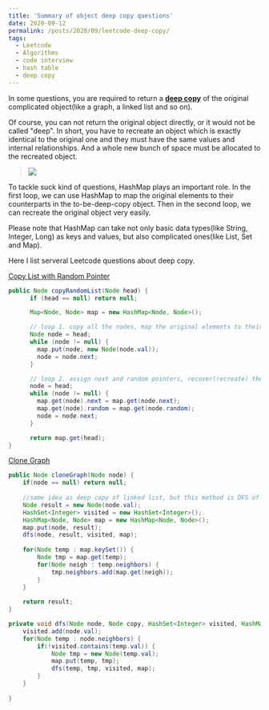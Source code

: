 ```yaml
---
title: 'Summary of object deep copy questions'
date: 2020-09-12
permalink: /posts/2020/09/leetcode-deep-copy/
tags:
  - Leetcode
  - Algorithms
  - code interview
  - hash table
  - deep copy
---
```


In some questions, you are required to return a [**deep copy**](https://en.wikipedia.org/wiki/Object_copying#Deep_copy) of the original complicated object(like a graph, a linked list and so on).

<!--more-->

Of course, you can not return the original object directly, or it would not be called "deep". 
In short, you have to recreate an object which is exactly identical to the original one and they must have the same values and internal relationships. 
And a whole new bunch of space must be allocated to the recreated object.

> ![](https://xiaoluo-whu.github.io/files/images/Deep_copy_in_progress.svg)

To tackle suck kind of questions, HashMap plays an important role. In the first loop, we can use HashMap to map the original elements to their counterparts in the to-be-deep-copy object.
Then in the second loop, we can recreate the original object very easily.

Please note that HashMap can take not only basic data types(like String, Integer, Long) as keys and values, but also complicated ones(like List, Set and Map).

Here I list serveral Leetcode questions about deep copy.

[Copy List with Random Pointer](https://leetcode.com/problems/copy-list-with-random-pointer/)
```java
public Node copyRandomList(Node head) {
      if (head == null) return null;

      Map<Node, Node> map = new HashMap<Node, Node>();

      // loop 1. copy all the nodes, map the original elements to their counterparts in the to-be-deep-copy object
      Node node = head;
      while (node != null) {
        map.put(node, new Node(node.val));
        node = node.next;
      }

      // loop 2. assign next and random pointers, recover(recreate) the original object
      node = head;
      while (node != null) {
        map.get(node).next = map.get(node.next);
        map.get(node).random = map.get(node.random);
        node = node.next;
      }

      return map.get(head);
}
```

[Clone Graph](https://leetcode.com/problems/clone-graph/)
```java
public Node cloneGraph(Node node) {
    if(node == null) return null;
    
    //same idea as deep copy of linked list, but this method is DFS of a graph.
    Node result = new Node(node.val);
    HashSet<Integer> visited = new HashSet<Integer>();
    HashMap<Node, Node> map = new HashMap<Node, Node>();
    map.put(node, result);
    dfs(node, result, visited, map);
    
    for(Node temp : map.keySet()) {
        Node tmp = map.get(temp);
        for(Node neigh : temp.neighbors) {
            tmp.neighbors.add(map.get(neigh));
        }
    }
    
    return result;
}

private void dfs(Node node, Node copy, HashSet<Integer> visited, HashMap<Node, Node> map) {
    visited.add(node.val);
    for(Node temp : node.neighbors) {
        if(!visited.contains(temp.val)) { 
            Node tmp = new Node(temp.val);
            map.put(temp, tmp);
            dfs(temp, tmp, visited, map);   
        }
    }
    
}
```